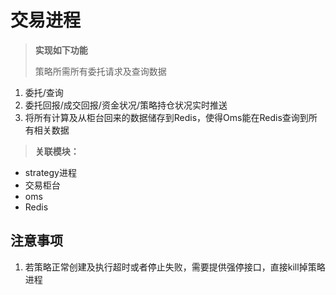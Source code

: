 # 交易进程 #	

> **实现如下功能**
> 
> 策略所需所有委托请求及查询数据
1. 委托/查询
2. 委托回报/成交回报/资金状况/策略持仓状况实时推送
3. 将所有计算及从柜台回来的数据储存到Redis，使得Oms能在Redis查询到所有相关数据

> **关联模块：**
- strategy进程
- 交易柜台
- oms
- Redis

## 注意事项 ##
1. 若策略正常创建及执行超时或者停止失败，需要提供强停接口，直接kill掉策略进程
